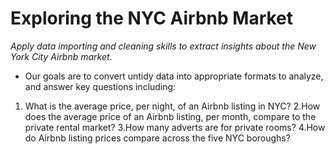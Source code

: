 # Exploring the NYC Airbnb Market

 *Apply data importing and cleaning skills to extract insights about the New York City Airbnb market.*

 * Our goals are to convert untidy data into appropriate formats to analyze, and answer key questions including:

 1. What is the average price, per night, of an Airbnb listing in NYC?
 2.How does the average price of an Airbnb listing, per month, compare to the private rental market?
 3.How many adverts are for private rooms?
 4.How do Airbnb listing prices compare across the five NYC boroughs?
